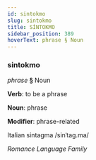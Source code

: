 ```yaml
---
id: sintokmo
slug: sintokmo
title: SİNTOKMO
sidebar_position: 389
hoverText: phrase § Noun
---
```


### sintokmo

*phrase* **§** Noun

**Verb**: to be a phrase

**Noun**: phrase

**Modifier**: phrase-related

Italian sintagma /sinˈtaɡ.ma/

*Romance Language Family*
